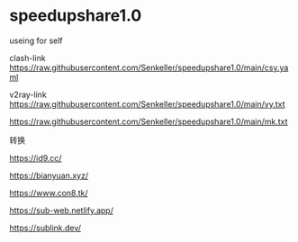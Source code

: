 # speedupshare1.0
useing for self


clash-link
https://raw.githubusercontent.com/Senkeller/speedupshare1.0/main/csy.yaml

v2ray-link
https://raw.githubusercontent.com/Senkeller/speedupshare1.0/main/vy.txt


https://raw.githubusercontent.com/Senkeller/speedupshare1.0/main/mk.txt




转换

https://id9.cc/

https://bianyuan.xyz/

https://www.con8.tk/

https://sub-web.netlify.app/

https://sublink.dev/
